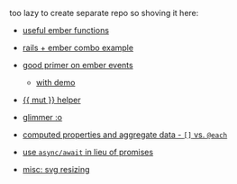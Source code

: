too lazy to create separate repo so shoving it here:

* [useful ember functions](http://code418.com/blog/2012/03/08/useful-emberjs-functions/)
* [rails + ember combo example](https://emberigniter.com/modern-bridge-ember-and-rails-5-with-json-api/)
* [good primer on ember events](https://medium.com/square-corner-blog/deep-dive-on-ember-events-cf684fd3b808)
  * [with demo](https://ember-twiddle.com/3de2f20b58797f1add3214c49be7fcdd?openFiles=templates.application.hbs)
* [{{ mut }} helper](https://til.hashrocket.com/posts/dc22a1be25-lets-talk-about-embers-mut-htmlbars-helper)
* [glimmer :o](https://glimmerjs.com/)
* [computed properties and aggregate data - `[]` vs. `@each`](https://guides.emberjs.com/v2.15.0/object-model/computed-properties-and-aggregate-data/)
* [use `async/await` in lieu of promises](https://hackernoon.com/6-reasons-why-javascripts-async-await-blows-promises-away-tutorial-c7ec10518dd9)

* [misc: svg resizing](https://css-tricks.com/scale-svg/)
